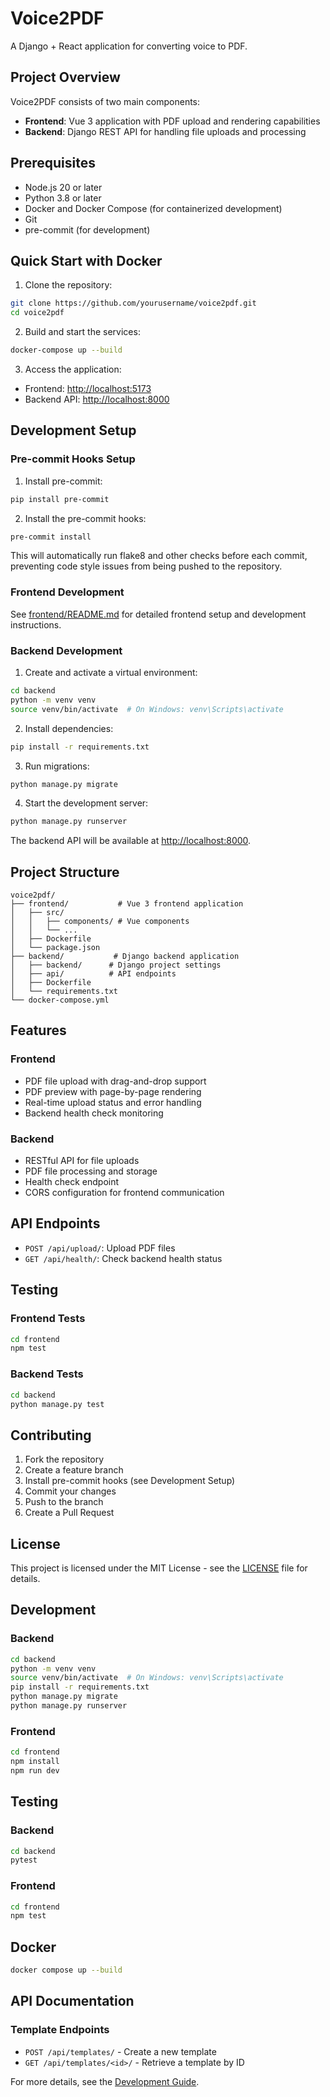 # Voice2PDF

A Django + React application for converting voice to PDF.

## Project Overview

Voice2PDF consists of two main components:
- **Frontend**: Vue 3 application with PDF upload and rendering capabilities
- **Backend**: Django REST API for handling file uploads and processing

## Prerequisites

- Node.js 20 or later
- Python 3.8 or later
- Docker and Docker Compose (for containerized development)
- Git
- pre-commit (for development)

## Quick Start with Docker

1. Clone the repository:
```bash
git clone https://github.com/yourusername/voice2pdf.git
cd voice2pdf
```

2. Build and start the services:
```bash
docker-compose up --build
```

3. Access the application:
- Frontend: [http://localhost:5173](http://localhost:5173)
- Backend API: [http://localhost:8000](http://localhost:8000)

## Development Setup

### Pre-commit Hooks Setup

1. Install pre-commit:
```bash
pip install pre-commit
```

2. Install the pre-commit hooks:
```bash
pre-commit install
```

This will automatically run flake8 and other checks before each commit, preventing code style issues from being pushed to the repository.

### Frontend Development

See [frontend/README.md](frontend/README.md) for detailed frontend setup and development instructions.

### Backend Development

1. Create and activate a virtual environment:
```bash
cd backend
python -m venv venv
source venv/bin/activate  # On Windows: venv\Scripts\activate
```

2. Install dependencies:
```bash
pip install -r requirements.txt
```

3. Run migrations:
```bash
python manage.py migrate
```

4. Start the development server:
```bash
python manage.py runserver
```

The backend API will be available at [http://localhost:8000](http://localhost:8000).

## Project Structure

```
voice2pdf/
├── frontend/           # Vue 3 frontend application
│   ├── src/
│   │   ├── components/ # Vue components
│   │   └── ...
│   ├── Dockerfile
│   └── package.json
├── backend/           # Django backend application
│   ├── backend/      # Django project settings
│   ├── api/          # API endpoints
│   ├── Dockerfile
│   └── requirements.txt
└── docker-compose.yml
```

## Features

### Frontend
- PDF file upload with drag-and-drop support
- PDF preview with page-by-page rendering
- Real-time upload status and error handling
- Backend health check monitoring

### Backend
- RESTful API for file uploads
- PDF file processing and storage
- Health check endpoint
- CORS configuration for frontend communication

## API Endpoints

- `POST /api/upload/`: Upload PDF files
- `GET /api/health/`: Check backend health status

## Testing

### Frontend Tests
```bash
cd frontend
npm test
```

### Backend Tests
```bash
cd backend
python manage.py test
```

## Contributing

1. Fork the repository
2. Create a feature branch
3. Install pre-commit hooks (see Development Setup)
4. Commit your changes
5. Push to the branch
6. Create a Pull Request

## License

This project is licensed under the MIT License - see the [LICENSE](LICENSE) file for details.

## Development

### Backend

```bash
cd backend
python -m venv venv
source venv/bin/activate  # On Windows: venv\Scripts\activate
pip install -r requirements.txt
python manage.py migrate
python manage.py runserver
```

### Frontend

```bash
cd frontend
npm install
npm run dev
```

## Testing

### Backend

```bash
cd backend
pytest
```

### Frontend

```bash
cd frontend
npm test
```

## Docker

```bash
docker compose up --build
```

## API Documentation

### Template Endpoints

- `POST /api/templates/` - Create a new template
- `GET /api/templates/<id>/` - Retrieve a template by ID

For more details, see the [Development Guide](docs/development.md).
